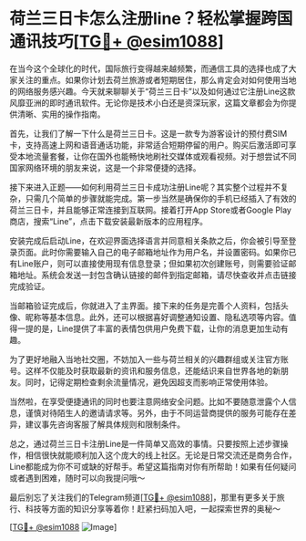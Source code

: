 # 荷兰三日卡怎么注册line？轻松掌握跨国通讯技巧[[TG💪+ @esim1088](https://t.me/s/esim1088)]

在当今这个全球化的时代，国际旅行变得越来越频繁，而通信工具的选择也成了大家关注的重点。如果你计划去荷兰旅游或者短期居住，那么肯定会对如何使用当地的网络服务感兴趣。今天就来聊聊关于“荷兰三日卡”以及如何通过它注册Line这款风靡亚洲的即时通讯软件。无论你是技术小白还是资深玩家，这篇文章都会为你提供清晰、实用的操作指南。

首先，让我们了解一下什么是荷兰三日卡。这是一款专为游客设计的预付费SIM卡，支持高速上网和语音通话功能，非常适合短期停留的用户。购买后激活即可享受本地流量套餐，让你在国外也能畅快地刷社交媒体或观看视频。对于想尝试不同国家网络环境的朋友来说，这是一个非常便捷的选择。

接下来进入正题——如何利用荷兰三日卡成功注册Line呢？其实整个过程并不复杂，只需几个简单的步骤就能完成。第一步当然是确保你的手机已经插入了有效的荷兰三日卡，并且能够正常连接到互联网。接着打开App Store或者Google Play商店，搜索“Line”，点击下载安装最新版本的应用程序。

安装完成后启动Line，在欢迎界面选择语言并同意相关条款之后，你会被引导至登录页面。此时你需要输入自己的电子邮箱地址作为用户名，并设置密码。如果你已有Line账户，则可以直接使用现有信息登录；但如果初次创建账号，则需要验证邮箱地址。系统会发送一封包含确认链接的邮件到指定邮箱，请尽快查收并点击链接完成验证。

当邮箱验证完成后，你就进入了主界面。接下来的任务是完善个人资料，包括头像、昵称等基本信息。此外，还可以根据喜好调整通知设置、隐私选项等内容。值得一提的是，Line提供了丰富的表情包供用户免费下载，让你的消息更加生动有趣。

为了更好地融入当地社交圈，不妨加入一些与荷兰相关的兴趣群组或关注官方账号。这样不仅能及时获取最新的资讯和服务信息，还能结识来自世界各地的新朋友。同时，记得定期检查剩余流量情况，避免因超支而影响正常使用体验。

当然啦，在享受便捷通讯的同时也要注意网络安全问题。比如不要随意泄露个人信息，谨慎对待陌生人的邀请请求等。另外，由于不同运营商提供的服务可能存在差异，建议事先咨询客服了解具体规则和限制条件。

总之，通过荷兰三日卡注册Line是一件简单又高效的事情。只要按照上述步骤操作，相信很快就能顺利加入这个庞大的线上社区。无论是日常交流还是商务合作，Line都能成为你不可或缺的好帮手。希望这篇指南对你有所帮助！如果有任何疑问或者遇到困难，随时可以向我提问哦～

最后别忘了关注我们的Telegram频道[[TG💪+ @esim1088](https://t.me/s/esim1088)]，那里有更多关于旅行、科技等方面的知识分享等着你！赶紧扫码加入吧，一起探索世界的奥秘～ 

[[TG💪+ @esim1088](https://t.me/s/esim1088) ![Image](https://i.postimg.cc/4NQfJmqS/Snipaste-2025-05-13-00-14-12.png)]